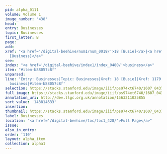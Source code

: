 ```yaml
---
pid: alpha_0111
volume: Volume 1
image_number: '438'
head:
entry: Businesses
topic: Businesses
first_letter: B
page:
add:
xref: "<a href='/digital-beehive/num1/num_0018/'>18 [Busie]</a>|<a href='/digital-beehive/num5/num_1608/'>1179
  [Business]</a>"
see:
index: "<a href='/digital-beehive/index1/index_0480/'>business</a>"
item: "#item-b88057c8f"
unparsed:
line: 'Entry: Businesses|Topic: Businesses|Xref: 18 [Busie]|Xref: 1179 [Business]|Index:
  business|#item-b88057c8f'
selection: https://stacks.stanford.edu/image/iiif/ps974xt6740/1607_0437/815,4633,2916,424/full/0/default.jpg
full_image: https://stacks.stanford.edu/image/iiif/ps974xt6740/1607_0437/full/full/0/default.jpg
annotation_uri: http://dev.llgc.org.uk/annotation/1563211025855
sort_value: '143814633'
insertion:
thumbnail: https://stacks.stanford.edu/image/iiif/ps974xt6740/1607_0437/815,4633,600,180/250,/0/default.jpg
label: Businesses
location: "<a href='/digital-beehive/toc/toc1_428/'>Full Page</a>"
issue:
also_in_entry:
order: '110'
layout: alpha_item
collection: alpha1
---
```

